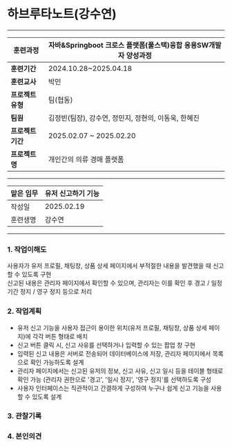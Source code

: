 # 하브루타노트(강수연)

---

| **훈련과정** | 자바&Springboot 크로스 플랫폼(풀스택)융합 응용SW개발자 양성과정 |
| --- | --- |
| **훈련기간** | 2024.10.28~2025.04.18 |
| **훈련교사** | 박민 |
| **프로젝트 유형** | 팀(협동) |
| **팀원** | 김정빈(팀장), 강수연, 정민지, 정현의, 이동욱, 한혜진 |
| **프로젝트 기간** | 2025.02.07 ~ 2025.02.20 |
| **프로젝트명** | 개인간의 의류 경매 플랫폼 |

---

| 맡은 임무 | 유저 신고하기 기능 |
| --- | --- |
| 작성일 | 2025.02.19 |
| 훈련생명 | 강수연 |

---

### 1. 작업이해도

사용자가 유저 프로필, 채팅창, 상품 상세 페이지에서 부적절한 내용을 발견했을 때 신고할 수 있도록 구현<br>
신고된 내용은 관리자 페이지에서 확인할 수 있으며, 관리자는 이를 확인 후 경고 / 일정 기간 정지 / 영구 정지 등으로 처리

### 2. 작업계획

- 유저 신고 기능을 사용자 접근이 용이한 위치(유저 프로필, 채팅창, 상품 상세 페이지)에 각각 버튼 형태로 배치
- 신고 버튼 클릭 시, 신고 사유를 선택하거나 입력할 수 있는 팝업 창 구현
- 입력된 신고 내용은 서버로 전송되어 데이터베이스에 저장, 관리자 페이지에서 목록으로 확인 가능하도록 설계
- 관리자 페이지에서는 신고된 유저의 정보, 신고 사유, 신고 일시 등을 테이블 형태로 확인 가능
  (관리자 권한으로 '경고', '일시 정지', '영구 정지'를 선택하도록 구성
- 사용자 인터페이스는 직관적이고 간결하게 구성하여 누구나 쉽게 신고 기능을 사용할 수 있도록 설계

### 3. 관찰기록


### 4. 본인의견

